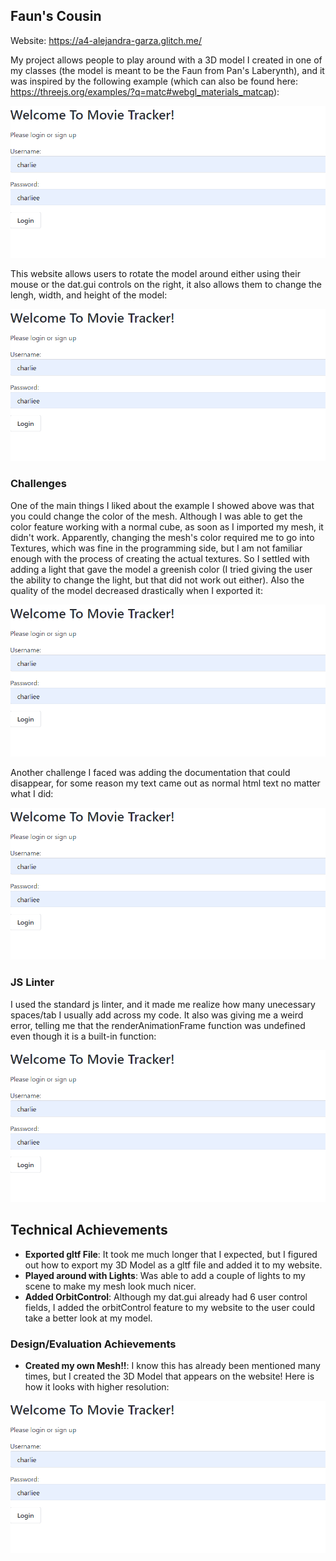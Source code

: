 ## Faun's Cousin

Website:  https://a4-alejandra-garza.glitch.me/

My project allows people to play around with a 3D model I created in one of my classes (the model is meant to be the Faun from Pan's Laberynth), and it was inspired by the following example (which can also be found here: https://threejs.org/examples/?q=matc#webgl_materials_matcap): 

![alt text](https://github.com/AlejandraGarza42/a3-persistence/blob/master/screenshots/login.PNG)

This website allows users to rotate the model around either using their mouse or the dat.gui controls on the right, it also allows them to change the lengh, width, and height of the model:

![alt text](https://github.com/AlejandraGarza42/a3-persistence/blob/master/screenshots/login.PNG)

### Challenges
One of the main things I liked about the example I showed above was that you could change the color of the mesh. Although I was able to get the color feature working with a normal cube, as soon as I imported my mesh, it didn't work. Apparently, changing the mesh's color required me to go into Textures, which was fine in the programming side, but I am not familiar enough with the process of creating the actual textures. So I settled with adding a light that gave the model a greenish color (I tried giving the user the ability to change the light, but that did not work out either). Also the quality of the model decreased drastically when I exported it: 

![alt text](https://github.com/AlejandraGarza42/a3-persistence/blob/master/screenshots/login.PNG)

Another challenge I faced was adding the documentation that could disappear, for some reason my text came out as normal html text no matter what I did: 

![alt text](https://github.com/AlejandraGarza42/a3-persistence/blob/master/screenshots/login.PNG)

### JS Linter 
I used the standard js linter, and it made me realize how many unecessary spaces/tab I usually add across my code. It also was giving me a weird error, telling me that the renderAnimationFrame function was undefined even though it is a built-in function: 

![alt text](https://github.com/AlejandraGarza42/a3-persistence/blob/master/screenshots/login.PNG)

## Technical Achievements
- **Exported gltf File**: It took me much longer that I expected, but I figured out how to export my 3D Model as a gltf file and added it to my website. 
- **Played around with Lights**: Was able to add a couple of lights to my scene to make my mesh look much nicer.
- **Added OrbitControl**: Although my dat.gui already had 6 user control fields, I added the orbitControl feature to my website to the user could take a better look at my model. 

### Design/Evaluation Achievements
- **Created my own Mesh!!**: I know this has already been mentioned many times, but I created the 3D Model that appears on the website! Here is how it looks with higher resolution: 

![alt text](https://github.com/AlejandraGarza42/a3-persistence/blob/master/screenshots/login.PNG)

